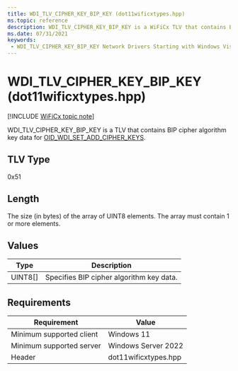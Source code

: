 ```yaml
---
title: WDI_TLV_CIPHER_KEY_BIP_KEY (dot11wificxtypes.hpp)
ms.topic: reference
description: WDI_TLV_CIPHER_KEY_BIP_KEY is a WiFiCx TLV that contains BIP cipher algorithm key data for OID_WDI_SET_ADD_CIPHER_KEYS.
ms.date: 07/31/2021
keywords:
 - WDI_TLV_CIPHER_KEY_BIP_KEY Network Drivers Starting with Windows Vista
---
```


# WDI\_TLV\_CIPHER\_KEY\_BIP\_KEY (dot11wificxtypes.hpp)

[!INCLUDE [WiFiCx topic note](../includes/wificx-version-warning.md)]


WDI\_TLV\_CIPHER\_KEY\_BIP\_KEY is a TLV that contains BIP cipher algorithm key data for [OID\_WDI\_SET\_ADD\_CIPHER\_KEYS](./oid-wdi-set-add-cipher-keys.md).

## TLV Type


0x51

## Length


The size (in bytes) of the array of UINT8 elements. The array must contain 1 or more elements.

## Values


| Type      | Description                              |
|-----------|------------------------------------------|
| UINT8\[\] | Specifies BIP cipher algorithm key data. |

 

## Requirements

|Requirement|Value|
|--- |--- |
|Minimum supported client|Windows 11|
|Minimum supported server|Windows Server 2022|
|Header|dot11wificxtypes.hpp|

 

